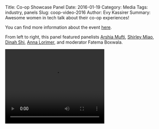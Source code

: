Title: Co-op Showcase Panel
Date: 2016-01-19
Category: Media
Tags: industry, panels
Slug: coop-video-2016
Author: Evy Kassirer
Summary: Awesome women in tech talk about their co-op experiences!

You can find more information about the event
[here]({filename}/W2016/W16-event-coop-panel.md).

From left to right, this panel featured panelists
[Arshia Mufti](http://arshiamufti.github.io/),
[Shirley Miao](http://shirleymiao.github.io/),
[Dinah Shi](http://dinahshi.github.io/),
[Anna Lorimer](http://annalorimer.com/),
and moderator Fatema Boxwala.


<video width="320" height="240" controls>
  <source src="http://mirror.csclub.uwaterloo.ca/wics/coop-panel-w16.mp4"
          type="video/mp4">
Your browser does not support the video tag.
</video>
